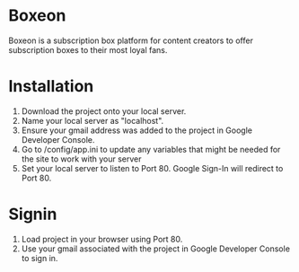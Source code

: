# Boxeon

Boxeon is a subscription box platform for content creators to offer subscription boxes to their most loyal fans.


# Installation

1. Download the project onto your local server.
2. Name your local server as "localhost".
3. Ensure your gmail address was added to the project in Google Developer Console.
4. Go to /config/app.ini to update any variables that might be needed for the site to work with your server
5. Set your local server to listen to Port 80. Google Sign-In will redirect to Port 80.

# Signin

1. Load project in your browser using Port 80.
2. Use your gmail associated with the project in Google Developer Console to sign in.
